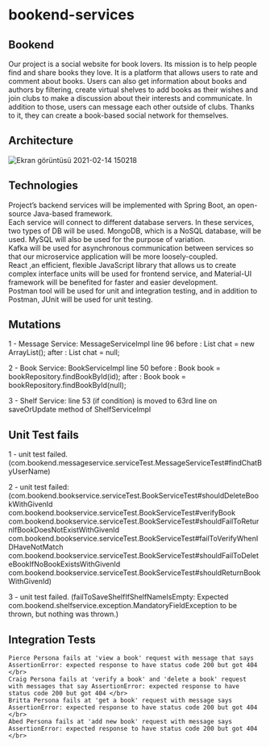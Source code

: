 # bookend-services
## Bookend
  Our project is a social website for book lovers. Its mission is to help people find and share
  books they love. It is a platform that allows users to rate and comment about books. Users can also get
  information about books and authors by filtering, create virtual shelves to add books as their wishes
  and join clubs to make a discussion about their interests and communicate. In addition to those, users 
  can message each other outside of clubs. Thanks to it, they can create a book-based social network for
  themselves. 
## Architecture
![Ekran görüntüsü 2021-02-14 150218](https://user-images.githubusercontent.com/37040918/107876215-b1805880-6ed5-11eb-80d9-ccd244238eb7.png)

## Technologies
  Project’s backend services will be implemented with Spring Boot, an open-source Java-based framework.<br />
  Each service will connect to different database servers. In these services, two types of DB will be used. MongoDB, which is a NoSQL database, will be used. MySQL will also be used for the purpose of variation. <br />
  Kafka will be used for asynchronous communication between services so that our microservice application will be more loosely-coupled. <br />
  React ,an efficient, flexible JavaScript library that allows us to create complex interface units will be used for frontend service, and Material-UI framework will be benefited for faster and easier development. <br />
  Postman tool will be used for unit and integration testing, and in addition to Postman, JUnit will be used for unit testing.<br />

## Mutations

  1 - Message Service: MessageServiceImpl line 96 before : List chat = new ArrayList(); after : List chat = null;

  2 - Book Service: BookServiceImpl line 50 before : Book book = bookRepository.findBookById(id); after : Book book = bookRepository.findBookById(null);

  3 - Shelf Service: line 53 (if condition) is moved to 63rd line on saveOrUpdate method of ShelfServiceImpl
  
## Unit Test fails

  1 - unit test failed. (com.bookend.messageservice.serviceTest.MessageServiceTest#findChatByUserName)

  2 - unit test failed: (com.bookend.bookservice.serviceTest.BookServiceTest#shouldDeleteBookWithGivenId       com.bookend.bookservice.serviceTest.BookServiceTest#verifyBook com.bookend.bookservice.serviceTest.BookServiceTest#shouldFailToReturnIfBookDoesNotExistWithGivenId com.bookend.bookservice.serviceTest.BookServiceTest#failToVerifyWhenIDHaveNotMatch com.bookend.bookservice.serviceTest.BookServiceTest#shouldFailToDeleteBookIfNoBookExistsWithGivenId com.bookend.bookservice.serviceTest.BookServiceTest#shouldReturnBookWithGivenId)

  3 - unit test failed. (failToSaveShelfIfShelfNameIsEmpty: Expected com.bookend.shelfservice.exception.MandatoryFieldException to be thrown, but nothing was thrown.)

## Integration Tests
    Pierce Persona fails at 'view a book' request with message that says AssertionError: expected response to have status code 200 but got 404 </br>
    Craig Persona fails at 'verify a book' and 'delete a book' request with messages that say AssertionError: expected response to have status code 200 but got 404 </br>
    Britta Persona fails at 'get a book' request with message says AssertionError: expected response to have status code 200 but got 404 </br>
    Abed Persona fails at 'add new book' request with message says AssertionError: expected response to have status code 200 but got 404 </br>